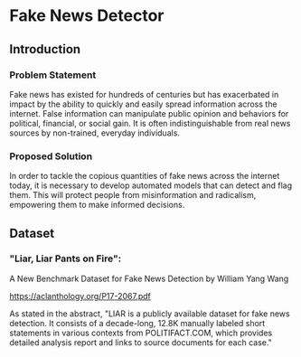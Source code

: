 # Fake News Detector

## Introduction
### Problem Statement
Fake news has existed for hundreds of centuries but has exacerbated in impact by the ability to quickly and easily spread information across the internet. 
False information can manipulate public opinion and behaviors for political, financial, or social gain.
It is often indistinguishable from real news sources by non-trained, everyday individuals.
### Proposed Solution
In order to tackle the copious quantities of fake news across the internet today, it is necessary to develop automated models that can detect and flag them.
This will protect people from misinformation and radicalism, empowering them to make informed decisions.

## Dataset
### "Liar, Liar Pants on Fire":
A New Benchmark Dataset for Fake News Detection by William Yang Wang

https://aclanthology.org/P17-2067.pdf

As stated in the abstract, "LIAR is a publicly available dataset for fake news detection. It consists of a decade-long, 12.8K manually labeled short statements in various contexts from POLITIFACT.COM, which provides detailed analysis report and links to source documents for each case."
